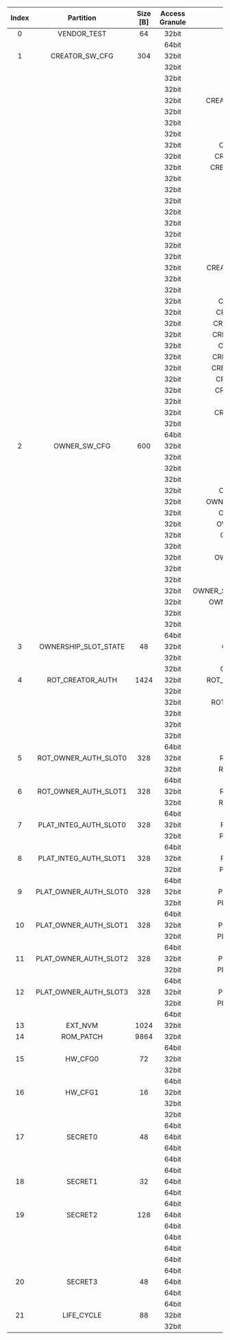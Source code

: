 <!--
DO NOT EDIT THIS FILE DIRECTLY.
It has been generated with ./util/topgen.py -t hw/top_darjeeling/data/top_darjeeling.hjson
-->

|  Index  |       Partition       |  Size [B]  |  Access Granule  |                                Item                                 |  Byte Address  |  Size [B]  |
|:-------:|:---------------------:|:----------:|:----------------:|:-------------------------------------------------------------------:|:--------------:|:----------:|
|    0    |      VENDOR_TEST      |     64     |      32bit       |                               SCRATCH                               |     0x000      |     56     |
|         |                       |            |      64bit       |           [VENDOR_TEST_DIGEST](#Reg_vendor_test_digest_0)           |     0x038      |     8      |
|    1    |    CREATOR_SW_CFG     |    304     |      32bit       |                       CREATOR_SW_CFG_AST_CFG                        |     0x040      |    124     |
|         |                       |            |      32bit       |                     CREATOR_SW_CFG_AST_INIT_EN                      |     0x0BC      |     4      |
|         |                       |            |      32bit       |                      CREATOR_SW_CFG_OVERRIDES                       |     0x0C0      |     32     |
|         |                       |            |      32bit       |                     CREATOR_SW_CFG_ROM_EXT_SKU                      |     0x0E0      |     4      |
|         |                       |            |      32bit       |            CREATOR_SW_CFG_SIGVERIFY_RSA_MOD_EXP_IBEX_EN             |     0x0E4      |     4      |
|         |                       |            |      32bit       |                 CREATOR_SW_CFG_SIGVERIFY_RSA_KEY_EN                 |     0x0E8      |     8      |
|         |                       |            |      32bit       |                   CREATOR_SW_CFG_SIGVERIFY_SPX_EN                   |     0x0F0      |     4      |
|         |                       |            |      32bit       |                 CREATOR_SW_CFG_SIGVERIFY_SPX_KEY_EN                 |     0x0F4      |     8      |
|         |                       |            |      32bit       |                CREATOR_SW_CFG_FLASH_DATA_DEFAULT_CFG                |     0x0FC      |     4      |
|         |                       |            |      32bit       |               CREATOR_SW_CFG_FLASH_INFO_BOOT_DATA_CFG               |     0x100      |     4      |
|         |                       |            |      32bit       |              CREATOR_SW_CFG_FLASH_HW_INFO_CFG_OVERRIDE              |     0x104      |     4      |
|         |                       |            |      32bit       |                        CREATOR_SW_CFG_RNG_EN                        |     0x108      |     4      |
|         |                       |            |      32bit       |                      CREATOR_SW_CFG_JITTER_EN                       |     0x10C      |     4      |
|         |                       |            |      32bit       |                  CREATOR_SW_CFG_RET_RAM_RESET_MASK                  |     0x110      |     4      |
|         |                       |            |      32bit       |                     CREATOR_SW_CFG_MANUF_STATE                      |     0x114      |     4      |
|         |                       |            |      32bit       |                     CREATOR_SW_CFG_ROM_EXEC_EN                      |     0x118      |     4      |
|         |                       |            |      32bit       |                       CREATOR_SW_CFG_CPUCTRL                        |     0x11C      |     4      |
|         |                       |            |      32bit       |                 CREATOR_SW_CFG_MIN_SEC_VER_ROM_EXT                  |     0x120      |     4      |
|         |                       |            |      32bit       |                   CREATOR_SW_CFG_MIN_SEC_VER_BL0                    |     0x124      |     4      |
|         |                       |            |      32bit       |             CREATOR_SW_CFG_DEFAULT_BOOT_DATA_IN_PROD_EN             |     0x128      |     4      |
|         |                       |            |      32bit       |                     CREATOR_SW_CFG_RMA_SPIN_EN                      |     0x12C      |     4      |
|         |                       |            |      32bit       |                   CREATOR_SW_CFG_RMA_SPIN_CYCLES                    |     0x130      |     4      |
|         |                       |            |      32bit       |                CREATOR_SW_CFG_RNG_REPCNT_THRESHOLDS                 |     0x134      |     4      |
|         |                       |            |      32bit       |                CREATOR_SW_CFG_RNG_REPCNTS_THRESHOLDS                |     0x138      |     4      |
|         |                       |            |      32bit       |               CREATOR_SW_CFG_RNG_ADAPTP_HI_THRESHOLDS               |     0x13C      |     4      |
|         |                       |            |      32bit       |               CREATOR_SW_CFG_RNG_ADAPTP_LO_THRESHOLDS               |     0x140      |     4      |
|         |                       |            |      32bit       |                CREATOR_SW_CFG_RNG_BUCKET_THRESHOLDS                 |     0x144      |     4      |
|         |                       |            |      32bit       |               CREATOR_SW_CFG_RNG_MARKOV_HI_THRESHOLDS               |     0x148      |     4      |
|         |                       |            |      32bit       |               CREATOR_SW_CFG_RNG_MARKOV_LO_THRESHOLDS               |     0x14C      |     4      |
|         |                       |            |      32bit       |               CREATOR_SW_CFG_RNG_EXTHT_HI_THRESHOLDS                |     0x150      |     4      |
|         |                       |            |      32bit       |               CREATOR_SW_CFG_RNG_EXTHT_LO_THRESHOLDS                |     0x154      |     4      |
|         |                       |            |      32bit       |                 CREATOR_SW_CFG_RNG_ALERT_THRESHOLD                  |     0x158      |     4      |
|         |                       |            |      32bit       |               CREATOR_SW_CFG_RNG_HEALTH_CONFIG_DIGEST               |     0x15C      |     4      |
|         |                       |            |      32bit       |                  CREATOR_SW_CFG_SRAM_KEY_RENEW_EN                   |     0x160      |     4      |
|         |                       |            |      64bit       |        [CREATOR_SW_CFG_DIGEST](#Reg_creator_sw_cfg_digest_0)        |     0x168      |     8      |
|    2    |     OWNER_SW_CFG      |    600     |      32bit       |                  OWNER_SW_CFG_ROM_ERROR_REPORTING                   |     0x170      |     4      |
|         |                       |            |      32bit       |                   OWNER_SW_CFG_ROM_BOOTSTRAP_DIS                    |     0x174      |     4      |
|         |                       |            |      32bit       |                   OWNER_SW_CFG_ROM_ALERT_CLASS_EN                   |     0x178      |     4      |
|         |                       |            |      32bit       |                  OWNER_SW_CFG_ROM_ALERT_ESCALATION                  |     0x17C      |     4      |
|         |                       |            |      32bit       |                OWNER_SW_CFG_ROM_ALERT_CLASSIFICATION                |     0x180      |    420     |
|         |                       |            |      32bit       |             OWNER_SW_CFG_ROM_LOCAL_ALERT_CLASSIFICATION             |     0x324      |     28     |
|         |                       |            |      32bit       |                 OWNER_SW_CFG_ROM_ALERT_ACCUM_THRESH                 |     0x340      |     16     |
|         |                       |            |      32bit       |                OWNER_SW_CFG_ROM_ALERT_TIMEOUT_CYCLES                |     0x350      |     16     |
|         |                       |            |      32bit       |                 OWNER_SW_CFG_ROM_ALERT_PHASE_CYCLES                 |     0x360      |     64     |
|         |                       |            |      32bit       |                 OWNER_SW_CFG_ROM_ALERT_DIGEST_PROD                  |     0x3A0      |     4      |
|         |                       |            |      32bit       |               OWNER_SW_CFG_ROM_ALERT_DIGEST_PROD_END                |     0x3A4      |     4      |
|         |                       |            |      32bit       |                  OWNER_SW_CFG_ROM_ALERT_DIGEST_DEV                  |     0x3A8      |     4      |
|         |                       |            |      32bit       |                  OWNER_SW_CFG_ROM_ALERT_DIGEST_RMA                  |     0x3AC      |     4      |
|         |                       |            |      32bit       |           OWNER_SW_CFG_ROM_WATCHDOG_BITE_THRESHOLD_CYCLES           |     0x3B0      |     4      |
|         |                       |            |      32bit       |               OWNER_SW_CFG_ROM_KEYMGR_ROM_EXT_MEAS_EN               |     0x3B4      |     4      |
|         |                       |            |      32bit       |                      OWNER_SW_CFG_MANUF_STATE                       |     0x3B8      |     4      |
|         |                       |            |      32bit       |                   OWNER_SW_CFG_ROM_RSTMGR_INFO_EN                   |     0x3BC      |     4      |
|         |                       |            |      64bit       |          [OWNER_SW_CFG_DIGEST](#Reg_owner_sw_cfg_digest_0)          |     0x3C0      |     8      |
|    3    | OWNERSHIP_SLOT_STATE  |     48     |      32bit       |                 OWNERSHIP_SLOT_STATE_ROT_OWNER_AUTH                 |     0x3C8      |     16     |
|         |                       |            |      32bit       |                OWNERSHIP_SLOT_STATE_PLAT_INTEG_AUTH                 |     0x3D8      |     16     |
|         |                       |            |      32bit       |                OWNERSHIP_SLOT_STATE_PLAT_OWNER_AUTH                 |     0x3E8      |     16     |
|    4    |   ROT_CREATOR_AUTH    |    1424    |      32bit       |              ROT_CREATOR_AUTH_NON_RAW_MFW_CODESIGN_KEY              |     0x3F8      |    160     |
|         |                       |            |      32bit       |                  ROT_CREATOR_AUTH_OWNERSHIP_STATE                   |     0x498      |     4      |
|         |                       |            |      32bit       |              ROT_CREATOR_AUTH_ROM2_PATCH_SIGVERIFY_KEY              |     0x49C      |    160     |
|         |                       |            |      32bit       |                  ROT_CREATOR_AUTH_KEYMANIFEST_KEY                   |     0x53C      |    160     |
|         |                       |            |      32bit       |                  ROT_CREATOR_AUTH_UNLOCK4XFER_KEY                   |     0x5DC      |    160     |
|         |                       |            |      32bit       |                   ROT_CREATOR_AUTH_IDENTITY_CERT                    |     0x67C      |    768     |
|         |                       |            |      64bit       |      [ROT_CREATOR_AUTH_DIGEST](#Reg_rot_creator_auth_digest_0)      |     0x980      |     8      |
|    5    | ROT_OWNER_AUTH_SLOT0  |    328     |      32bit       |                ROT_OWNER_AUTH_SLOT0_KEYMANIFEST_KEY                 |     0x988      |    160     |
|         |                       |            |      32bit       |                ROT_OWNER_AUTH_SLOT0_UNLOCK4XFER_KEY                 |     0xA28      |    160     |
|         |                       |            |      64bit       |  [ROT_OWNER_AUTH_SLOT0_DIGEST](#Reg_rot_owner_auth_slot0_digest_0)  |     0xAC8      |     8      |
|    6    | ROT_OWNER_AUTH_SLOT1  |    328     |      32bit       |                ROT_OWNER_AUTH_SLOT1_KEYMANIFEST_KEY                 |     0xAD0      |    160     |
|         |                       |            |      32bit       |                ROT_OWNER_AUTH_SLOT1_UNLOCK4XFER_KEY                 |     0xB70      |    160     |
|         |                       |            |      64bit       |  [ROT_OWNER_AUTH_SLOT1_DIGEST](#Reg_rot_owner_auth_slot1_digest_0)  |     0xC10      |     8      |
|    7    | PLAT_INTEG_AUTH_SLOT0 |    328     |      32bit       |                PLAT_INTEG_AUTH_SLOT0_KEYMANIFEST_KEY                |     0xC18      |    160     |
|         |                       |            |      32bit       |                PLAT_INTEG_AUTH_SLOT0_UNLOCK4XFER_KEY                |     0xCB8      |    160     |
|         |                       |            |      64bit       | [PLAT_INTEG_AUTH_SLOT0_DIGEST](#Reg_plat_integ_auth_slot0_digest_0) |     0xD58      |     8      |
|    8    | PLAT_INTEG_AUTH_SLOT1 |    328     |      32bit       |                PLAT_INTEG_AUTH_SLOT1_KEYMANIFEST_KEY                |     0xD60      |    160     |
|         |                       |            |      32bit       |                PLAT_INTEG_AUTH_SLOT1_UNLOCK4XFER_KEY                |     0xE00      |    160     |
|         |                       |            |      64bit       | [PLAT_INTEG_AUTH_SLOT1_DIGEST](#Reg_plat_integ_auth_slot1_digest_0) |     0xEA0      |     8      |
|    9    | PLAT_OWNER_AUTH_SLOT0 |    328     |      32bit       |                PLAT_OWNER_AUTH_SLOT0_KEYMANIFEST_KEY                |     0xEA8      |    160     |
|         |                       |            |      32bit       |                PLAT_OWNER_AUTH_SLOT0_UNLOCK4XFER_KEY                |     0xF48      |    160     |
|         |                       |            |      64bit       | [PLAT_OWNER_AUTH_SLOT0_DIGEST](#Reg_plat_owner_auth_slot0_digest_0) |     0xFE8      |     8      |
|   10    | PLAT_OWNER_AUTH_SLOT1 |    328     |      32bit       |                PLAT_OWNER_AUTH_SLOT1_KEYMANIFEST_KEY                |     0xFF0      |    160     |
|         |                       |            |      32bit       |                PLAT_OWNER_AUTH_SLOT1_UNLOCK4XFER_KEY                |     0x1090     |    160     |
|         |                       |            |      64bit       | [PLAT_OWNER_AUTH_SLOT1_DIGEST](#Reg_plat_owner_auth_slot1_digest_0) |     0x1130     |     8      |
|   11    | PLAT_OWNER_AUTH_SLOT2 |    328     |      32bit       |                PLAT_OWNER_AUTH_SLOT2_KEYMANIFEST_KEY                |     0x1138     |    160     |
|         |                       |            |      32bit       |                PLAT_OWNER_AUTH_SLOT2_UNLOCK4XFER_KEY                |     0x11D8     |    160     |
|         |                       |            |      64bit       | [PLAT_OWNER_AUTH_SLOT2_DIGEST](#Reg_plat_owner_auth_slot2_digest_0) |     0x1278     |     8      |
|   12    | PLAT_OWNER_AUTH_SLOT3 |    328     |      32bit       |                PLAT_OWNER_AUTH_SLOT3_KEYMANIFEST_KEY                |     0x1280     |    160     |
|         |                       |            |      32bit       |                PLAT_OWNER_AUTH_SLOT3_UNLOCK4XFER_KEY                |     0x1320     |    160     |
|         |                       |            |      64bit       | [PLAT_OWNER_AUTH_SLOT3_DIGEST](#Reg_plat_owner_auth_slot3_digest_0) |     0x13C0     |     8      |
|   13    |        EXT_NVM        |    1024    |      32bit       |                  EXT_NVM_ANTIREPLAY_FRESHNESS_CNT                   |     0x13C8     |    1024    |
|   14    |       ROM_PATCH       |    9864    |      32bit       |                           ROM_PATCH_DATA                            |     0x17C8     |    9192    |
|         |                       |            |      64bit       |             [ROM_PATCH_DIGEST](#Reg_rom_patch_digest_0)             |     0x3E48     |     8      |
|   15    |        HW_CFG0        |     72     |      32bit       |                              DEVICE_ID                              |     0x3E50     |     32     |
|         |                       |            |      32bit       |                             MANUF_STATE                             |     0x3E70     |     32     |
|         |                       |            |      64bit       |               [HW_CFG0_DIGEST](#Reg_hw_cfg0_digest_0)               |     0x3E90     |     8      |
|   16    |        HW_CFG1        |     16     |      32bit       |                            SOC_DBG_STATE                            |     0x3E98     |     4      |
|         |                       |            |      32bit       |                        EN_CSRNG_SW_APP_READ                         |     0x3E9C     |     1      |
|         |                       |            |      32bit       |                           EN_SRAM_IFETCH                            |     0x3E9D     |     1      |
|         |                       |            |      64bit       |               [HW_CFG1_DIGEST](#Reg_hw_cfg1_digest_0)               |     0x3EA0     |     8      |
|   17    |        SECRET0        |     48     |      64bit       |                          TEST_UNLOCK_TOKEN                          |     0x3EA8     |     16     |
|         |                       |            |      64bit       |                           TEST_EXIT_TOKEN                           |     0x3EB8     |     16     |
|         |                       |            |      64bit       |               [SECRET0_DIGEST](#Reg_secret0_digest_0)               |     0x3EC8     |     8      |
|         |                       |            |      64bit       |                             SECRET0_ZER                             |     0x3ED0     |     8      |
|   18    |        SECRET1        |     32     |      64bit       |                         SRAM_DATA_KEY_SEED                          |     0x3ED8     |     16     |
|         |                       |            |      64bit       |               [SECRET1_DIGEST](#Reg_secret1_digest_0)               |     0x3EE8     |     8      |
|         |                       |            |      64bit       |                             SECRET1_ZER                             |     0x3EF0     |     8      |
|   19    |        SECRET2        |    128     |      64bit       |                              RMA_TOKEN                              |     0x3EF8     |     16     |
|         |                       |            |      64bit       |                       CREATOR_ROOT_KEY_SHARE0                       |     0x3F08     |     32     |
|         |                       |            |      64bit       |                       CREATOR_ROOT_KEY_SHARE1                       |     0x3F28     |     32     |
|         |                       |            |      64bit       |                            CREATOR_SEED                             |     0x3F48     |     32     |
|         |                       |            |      64bit       |               [SECRET2_DIGEST](#Reg_secret2_digest_0)               |     0x3F68     |     8      |
|         |                       |            |      64bit       |                             SECRET2_ZER                             |     0x3F70     |     8      |
|   20    |        SECRET3        |     48     |      64bit       |                             OWNER_SEED                              |     0x3F78     |     32     |
|         |                       |            |      64bit       |               [SECRET3_DIGEST](#Reg_secret3_digest_0)               |     0x3F98     |     8      |
|         |                       |            |      64bit       |                             SECRET3_ZER                             |     0x3FA0     |     8      |
|   21    |      LIFE_CYCLE       |     88     |      32bit       |                          LC_TRANSITION_CNT                          |     0x3FA8     |     48     |
|         |                       |            |      32bit       |                              LC_STATE                               |     0x3FD8     |     40     |
